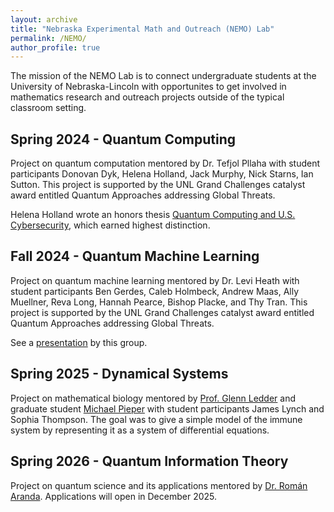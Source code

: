 ```yaml
---
layout: archive
title: "Nebraska Experimental Math and Outreach (NEMO) Lab"
permalink: /NEMO/
author_profile: true
---
```



The mission of the NEMO Lab is to connect undergraduate students at the University of Nebraska-Lincoln with opportunites to get involved in mathematics research and outreach projects outside of the typical classroom setting.

Spring 2024 - Quantum Computing
-----------------------------------------------
Project on quantum computation mentored by Dr. Tefjol Pllaha with student participants Donovan Dyk, Helena Holland, Jack Murphy, Nick Starns, Ian Sutton. This project is supported by the UNL Grand Challenges catalyst award entitled Quantum Approaches addressing Global Threats.

Helena Holland wrote an honors thesis [Quantum Computing and U.S. Cybersecurity](../files/UndergraduateThesisDefenseSlides.pdf), which earned highest distinction.

Fall 2024 - Quantum Machine Learning
----------------------------------------------------
Project on quantum machine learning mentored by Dr. Levi Heath with student participants Ben Gerdes, Caleb Holmbeck, Andrew Maas, Ally Muellner, Reva Long, Hannah Pearce, Bishop Placke, and Thy Tran.  This project is supported by the UNL Grand Challenges catalyst award entitled Quantum Approaches addressing Global Threats. 

See a [presentation](../files/Fall2025NEMOLabPresentation.pdf) by this group.


Spring 2025 - Dynamical Systems
------------------------------------------------------------------------------------------
Project on mathematical biology mentored by [Prof. Glenn Ledder](https://math.unl.edu/glenn-ledder) and graduate student [Michael Pieper](https://math.unl.edu/person/michael-pieper) with student participants James Lynch and Sophia Thompson. The goal was to give a simple model of the immune system by representing it as a system of differential equations.



Spring 2026 - Quantum Information Theory
--------------------------------------------------------
Project on quantum science and its applications mentored by [Dr. Rom&aacute;n Aranda](https://romanaranda123.wordpress.com). Applications will open in December 2025.